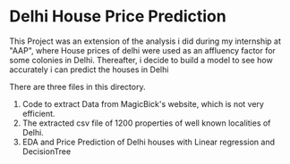 # Delhi House Price Prediction 
This Project was an extension of the analysis i did during my internship at "AAP", where House prices of delhi were used as an affluency factor for some colonies in Delhi. Thereafter, i decide to build a model to see how accurately i can predict the houses in Delhi   

There are three files in this directory.
1. Code to extract Data from MagicBick's website, which is not very efficient.
2. The extracted csv file of 1200 properties of well known localities of Delhi.
3. EDA and Price Prediction of Delhi houses with Linear regression and DecisionTree
